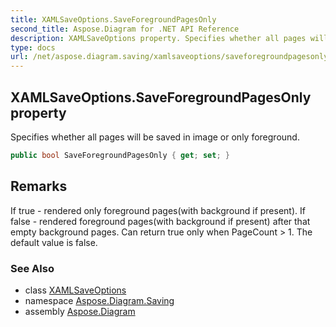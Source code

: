 ```yaml
---
title: XAMLSaveOptions.SaveForegroundPagesOnly
second_title: Aspose.Diagram for .NET API Reference
description: XAMLSaveOptions property. Specifies whether all pages will be saved in image or only foreground
type: docs
url: /net/aspose.diagram.saving/xamlsaveoptions/saveforegroundpagesonly/
---
```

## XAMLSaveOptions.SaveForegroundPagesOnly property

Specifies whether all pages will be saved in image or only foreground.

```csharp
public bool SaveForegroundPagesOnly { get; set; }
```

## Remarks

If true - rendered only foreground pages(with background if present). If false - rendered foreground pages(with background if present) after that empty background pages. Can return true only when PageCount &gt; 1. The default value is false.

### See Also

* class [XAMLSaveOptions](../)
* namespace [Aspose.Diagram.Saving](../../xamlsaveoptions/)
* assembly [Aspose.Diagram](../../../)


